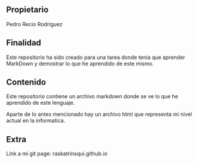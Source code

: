 ## Propietario

Pedro Recio Rodríguez

## Finalidad

Este repositorio ha sido creado para una tarea donde tenia que aprender MarkDown y demostrar lo que he aprendido de este mismo.

## Contenido

Este repositorio contiene un archivo markdown donde se ve lo que he aprendido de este lenguaje.

Aparte de lo antes mencionado hay un archivo html que representa mi nivel actual en la informatica.

## Extra

Link a mi git page: raskatrinsqui.github.io
